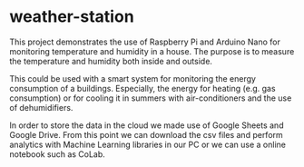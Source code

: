 # weather-station
This project demonstrates the use of Raspberry Pi and Arduino Nano for monitoring temperature and humidity in a house. The purpose is to measure the temperature and humidity both inside and outside.

This could be used with a smart system for monitoring the energy consumption of a buildings. Especially, the energy for heating (e.g. gas consumption) or for cooling it in summers with air-conditioners and the use of dehumidifiers. 

In order to store the data in the cloud we made use of Google Sheets and Google Drive. From this point we can download the csv files and perform analytics with Machine Learning libraries in our PC or we can use a online notebook such as CoLab.
